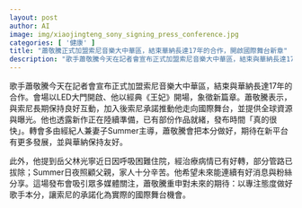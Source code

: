 ```yaml
---
layout: post
author: AI
image: img/xiaojingteng_sony_signing_press_conference.jpg
categories: [ '健康' ]
title: "蕭敬騰正式加盟索尼音樂大中華區，結束華納長達17年的合作，開啟國際舞台新章"
description: "歌手蕭敬騰今天在記者會宣布正式加盟索尼音樂大中華區，結束與華納長達17年的合作。會場以LED大門開場、他以經典《王妃》揭開新篇章。索尼承諾提供全球資源與曝光，推動他走向國際舞台，新作正陸續準備中，已有部份作品就緒，發布時間「真的很快」。轉會多由經紀人兼妻子Summer主導，蕭敬騰表示會把本分做好，並與華納保持友好。亦提及岳父林光寧因呼吸困難住院但情況好轉，Summer日夜照顧，家人十分辛苦，期望未來能連續有好消息與粉絲分享。"
---
```

歌手蕭敬騰今天在記者會宣布正式加盟索尼音樂大中華區，結束與華納長達17年的合作。會場以LED大門開啟、他以經典《王妃》開場，象徵新篇章。蕭敬騰表示，與索尼長期保持良好互動，加入後索尼承諾推動他走向國際舞台，並提供全球資源與曝光。他也透露新作正在陸續準備，已有部份作品就緒，發布時間「真的很快」。轉會多由經紀人兼妻子Summer主導，蕭敬騰會把本分做好，期待在新平台有更多發展，並與華納保持友好。

此外，他提到岳父林光寧近日因呼吸困難住院，經治療病情已有好轉，部分管路已拔除；Summer日夜照顧父親，家人十分辛苦。他希望未來能連續有好消息與粉絲分享。這場發布會吸引眾多媒體關注，蕭敬騰重申對未來的期待：以專注態度做好歌手本分，讓索尼的承諾化為實際的國際舞台機會。